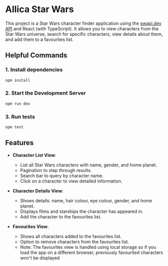 # Allica Star Wars

This project is a Star Wars character finder application using the [swapi.dev API](https://swapi.dev/) and React (with TypeScript). It allows you to view characters from the Star Wars universe, search for specific characters, view details about them, and add them to a favourites list.

## Helpful Commands

### 1. Install dependencies

```bash
npm install
```

### 2. Start the Development Server

```bash
npm run dev
```

### 3. Run tests

```bash
npm test
```

## Features

- **Character List View**:
  - List all Star Wars characters with name, gender, and home planet.
  - Pagination to step through results.
  - Search bar to query by character name.
  - Click on a character to view detailed information.
  
- **Character Details View**:
  - Shows details: name, hair colour, eye colour, gender, and home planet.
  - Displays films and starships the character has appeared in.
  - Add the character to the favourites list.

- **Favourites View**:
  - Shows all characters added to the favourites list.
  - Option to remove characters from the favourites list.
  - Note: The favourites view is handled using local storage so if you load the app on a different browser, previously favourited characters won't be displayed